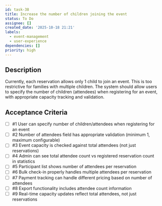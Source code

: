 ```yaml
---
id: task-38
title: Increase the number of children joining the event
status: To Do
assignee: []
created_date: '2025-10-18 21:21'
labels:
  - event-management
  - user-experience
dependencies: []
priority: high
---
```


## Description

<!-- SECTION:DESCRIPTION:BEGIN -->
Currently, each reservation allows only 1 child to join an event. This is too restrictive for families with multiple children. The system should allow users to specify the number of children (attendees) when registering for an event, with appropriate capacity tracking and validation.
<!-- SECTION:DESCRIPTION:END -->

## Acceptance Criteria
<!-- AC:BEGIN -->
- [ ] #1 User can specify number of children/attendees when registering for an event
- [ ] #2 Number of attendees field has appropriate validation (minimum 1, maximum configurable)
- [ ] #3 Event capacity is checked against total attendees (not just reservations)
- [ ] #4 Admin can see total attendee count vs registered reservation count in statistics
- [ ] #5 Participant list shows number of attendees per reservation
- [ ] #6 Bulk check-in properly handles multiple attendees per reservation
- [ ] #7 Payment tracking can handle different pricing based on number of attendees
- [ ] #8 Export functionality includes attendee count information
- [ ] #9 Real-time capacity updates reflect total attendees, not just reservations
<!-- AC:END -->
